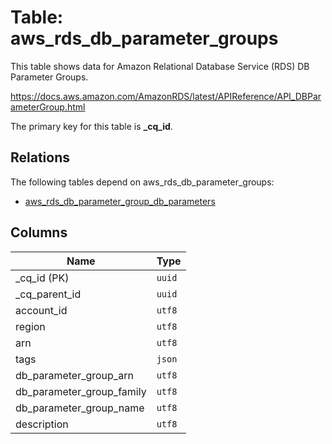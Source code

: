 # Table: aws_rds_db_parameter_groups

This table shows data for Amazon Relational Database Service (RDS) DB Parameter Groups.

https://docs.aws.amazon.com/AmazonRDS/latest/APIReference/API_DBParameterGroup.html

The primary key for this table is **_cq_id**.

## Relations

The following tables depend on aws_rds_db_parameter_groups:
  - [aws_rds_db_parameter_group_db_parameters](aws_rds_db_parameter_group_db_parameters.md)

## Columns

| Name          | Type          |
| ------------- | ------------- |
|_cq_id (PK)|`uuid`|
|_cq_parent_id|`uuid`|
|account_id|`utf8`|
|region|`utf8`|
|arn|`utf8`|
|tags|`json`|
|db_parameter_group_arn|`utf8`|
|db_parameter_group_family|`utf8`|
|db_parameter_group_name|`utf8`|
|description|`utf8`|
